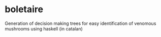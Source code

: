 # boletaire
Generation of decision making trees for easy identification of venomous mushrooms using haskell (in catalan)
